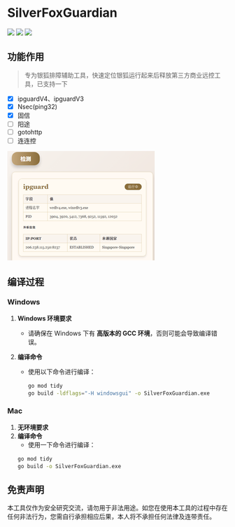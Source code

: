# SilverFoxGuardian
![](https://img.shields.io/badge/Author-Shaun-blue)
![](https://img.shields.io/badge/go-1.25+-yellow)
![](https://img.shields.io/badge/捡漏是门艺术-往往有意想不到的成果-red)

## 功能作用
> 专为银狐排障辅助工具，快速定位银狐运行起来后释放第三方商业远控工具，已支持一下
- [x] ipguardV4、ipguardV3
- [x] Nsec(ping32)
- [x] 固信
- [ ] 阳途
- [ ] gotohttp
- [ ] 连连控

![img.png](images/img.png)

## 编译过程
### Windows
1. **Windows 环境要求**
    - 请确保在 Windows 下有 **高版本的 GCC 环境**，否则可能会导致编译错误。

2. **编译命令**
    - 使用以下命令进行编译：
      ```bash
      go mod tidy
      go build -ldflags="-H windowsgui" -o SilverFoxGuardian.exe
      ```

### Mac
1. **无环境要求**
2. **编译命令**
    - 使用一下命令进行编译：
   ```bash
   go mod tidy
   go build -o SilverFoxGuardian.exe
   ```

## 免责声明
本工具仅作为安全研究交流，请勿用于非法用途。如您在使用本工具的过程中存在任何非法行为，您需自行承担相应后果，本人将不承担任何法律及连带责任。

